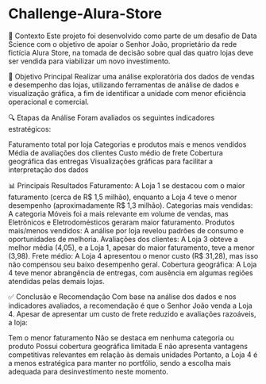 # Challenge-Alura-Store

📌 Contexto
Este projeto foi desenvolvido como parte de um desafio de Data Science com o objetivo de apoiar o Senhor João, proprietário da rede fictícia Alura Store, na tomada de decisão sobre qual das quatro lojas deve ser vendida para viabilizar um novo investimento.

🎯 Objetivo Principal
Realizar uma análise exploratória dos dados de vendas e desempenho das lojas, utilizando ferramentas de análise de dados e visualização gráfica, a fim de identificar a unidade com menor eficiência operacional e comercial.

🔍 Etapas da Análise
Foram avaliados os seguintes indicadores estratégicos:

Faturamento total por loja
Categorias e produtos mais e menos vendidos
Média de avaliações dos clientes
Custo médio de frete
Cobertura geográfica das entregas
Visualizações gráficas para facilitar a interpretação dos dados

📊 Principais Resultados
Faturamento: A Loja 1 se destacou com o maior faturamento (cerca de R$ 1,5 milhão), enquanto a Loja 4 teve o menor desempenho (aproximadamente R$ 1,3 milhão).
Categorias mais vendidas: A categoria Móveis foi a mais relevante em volume de vendas, mas Eletrônicos e Eletrodomésticos geraram maior faturamento.
Produtos mais/menos vendidos: A análise por loja revelou padrões de consumo e oportunidades de melhoria.
Avaliações dos clientes: A Loja 3 obteve a melhor média (4,05), e a Loja 1, apesar do maior faturamento, teve a menor (3,98).
Frete médio: A Loja 4 apresentou o menor custo (R$ 31,28), mas isso não compensou seu baixo desempenho geral.
Cobertura geográfica: A Loja 4 teve menor abrangência de entregas, com ausência em algumas regiões atendidas pelas demais lojas.

✅ Conclusão e Recomendação
Com base na análise dos dados e nos indicadores avaliados, a recomendação é que o Senhor João venda a Loja 4. Apesar de apresentar um custo de frete reduzido e avaliações razoáveis, a loja:

Tem o menor faturamento
Não se destaca em nenhuma categoria ou produto
Possui cobertura geográfica limitada
E não apresenta vantagens competitivas relevantes em relação às demais unidades
Portanto, a Loja 4 é a menos estratégica para manter no portfólio, sendo a escolha mais adequada para desinvestimento neste momento.
